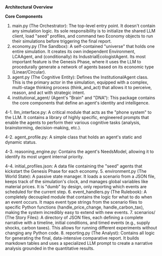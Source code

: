 **Architectural Overview**

**Core Components**


1. main.py (The Orchestrator): The top-level entry point. It doesn't contain any simulation logic. Its sole responsibility is to initialize the shared LLM client, load "seed" profiles, and command two Economy objects to run their simulations before triggering the final report.
2. economy.py (The Sandbox): A self-contained "universe" that holds one entire simulation. It creates its own independent Environment, LCAAgent, and (conditionally) its IndustrialEcologistAgent. Its most important feature is the Genesis Phase, where it uses the LLM to procedurally generate a network of agents based on its economic type (Linear/Circular).
3. agent.py (The Cognitive Entity): Defines the InstitutionalAgent class. This is the primary actor in the simulation, equipped with a complex, multi-stage thinking process (think_and_act) that allows it to perceive, reason, and act with strategic intent.
4. institutional_agent/ (Agent's "Brain" and "DNA"): This package contains the core components that define an agent's identity and intelligence.

4-1. llm_interface.py: A critical module that acts as the "phone system" to the LLM. It contains a library of highly specific, engineered prompts that enable the agents to perform their various cognitive tasks (analysis, brainstorming, decision-making, etc.).
  
4-2. agent_profile.py: A simple class that holds an agent's static and dynamic status.
  
4-3. reasoning_engine.py: Contains the agent's NeedsModel, allowing it to identify its most urgent internal priority.
  
4-4. initial_profiles.json: A data file containing the "seed" agents that kickstart the Genesis Phase for each economy.
5. environment.py (The World State): A passive state manager. It loads a scenario from a JSON file, keeps track of the simulation's clock, and manages global variables like material prices. It is "dumb" by design, only reporting which events are scheduled for the current step.
6. event_handlers.py (The Rulebook): A completely decoupled module that contains the logic for what to do when an event occurs. It maps event type strings from the scenario files to specific Python functions (handle_price_change, handle_carbon_tax), making the system incredibly easy to extend with new events.
7. scenarios/ (The Story Files): A directory of JSON files, each defining a complete narrative with a timeline, initial conditions, and timed events (e.g., supply shocks, carbon taxes). This allows for running different experiments without changing any Python code.
8. reporting.py (The Analyst): Contains all logic for generating the final, data-intensive comparative report. It builds markdown tables and uses a specialized LLM prompt to create a narrative analysis grounded in the quantitative results.
